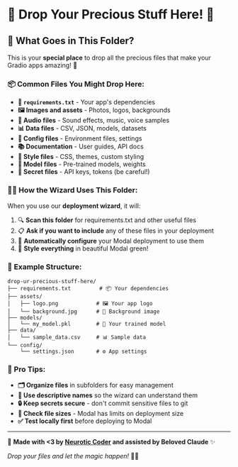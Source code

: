 # 💎 Drop Your Precious Stuff Here! 💎

## 🎯 What Goes in This Folder?

This is your **special place** to drop all the precious files that make your Gradio apps amazing! 🌟

### 📦 Common Files You Might Drop Here:

- **📄 `requirements.txt`** - Your app's dependencies
- **🖼️ Images and assets** - Photos, logos, backgrounds
- **🎵 Audio files** - Sound effects, music, voice samples
- **📊 Data files** - CSV, JSON, models, datasets
- **🔧 Config files** - Environment files, settings
- **📚 Documentation** - User guides, API docs
- **🎨 Style files** - CSS, themes, custom styling
- **🤖 Model files** - Pre-trained models, weights
- **🔑 Secret files** - API keys, tokens (be careful!)

### 🧙‍♂️ How the Wizard Uses This Folder:

When you use our **deployment wizard**, it will:
1. 🔍 **Scan this folder** for requirements.txt and other useful files
2. 📋 **Ask if you want to include** any of these files in your deployment
3. 🚀 **Automatically configure** your Modal deployment to use them
4. 💚 **Style everything** in beautiful Modal green!

### 📝 Example Structure:

```
drop-ur-precious-stuff-here/
├── requirements.txt         # 📦 Your dependencies
├── assets/
│   ├── logo.png            # 🖼️ Your app logo
│   └── background.jpg      # 🎨 Background image
├── models/
│   └── my_model.pkl        # 🤖 Your trained model
├── data/
│   └── sample_data.csv     # 📊 Sample data
└── config/
    └── settings.json       # ⚙️ App settings
```

### 🎉 Pro Tips:

- **🗂️ Organize files** in subfolders for easy management
- **📝 Use descriptive names** so the wizard can understand them
- **🔒 Keep secrets secure** - don't commit sensitive files to git
- **📏 Check file sizes** - Modal has limits on deployment size
- **✅ Test locally first** before deploying to Modal

---

💚 **Made with <3 by [Neurotic Coder](https://github.com/arthrod) and assisted by Beloved Claude** ✨

*Drop your files and let the magic happen!* 🚀💚
